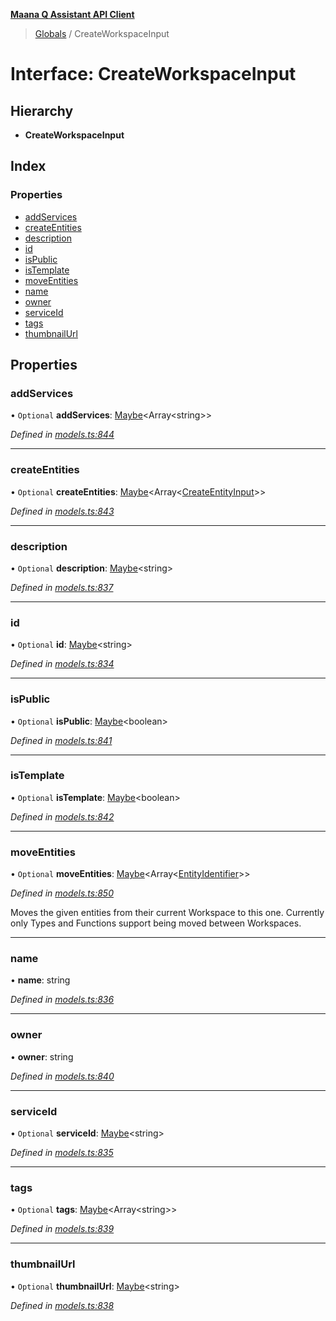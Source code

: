 **[Maana Q Assistant API Client](../README.md)**

> [Globals](../README.md) / CreateWorkspaceInput

# Interface: CreateWorkspaceInput

## Hierarchy

* **CreateWorkspaceInput**

## Index

### Properties

* [addServices](createworkspaceinput.md#addservices)
* [createEntities](createworkspaceinput.md#createentities)
* [description](createworkspaceinput.md#description)
* [id](createworkspaceinput.md#id)
* [isPublic](createworkspaceinput.md#ispublic)
* [isTemplate](createworkspaceinput.md#istemplate)
* [moveEntities](createworkspaceinput.md#moveentities)
* [name](createworkspaceinput.md#name)
* [owner](createworkspaceinput.md#owner)
* [serviceId](createworkspaceinput.md#serviceid)
* [tags](createworkspaceinput.md#tags)
* [thumbnailUrl](createworkspaceinput.md#thumbnailurl)

## Properties

### addServices

• `Optional` **addServices**: [Maybe](../README.md#maybe)\<Array\<string>>

*Defined in [models.ts:844](https://github.com/maana-io/q-assistant-client/blob/develop/src/models.ts#L844)*

___

### createEntities

• `Optional` **createEntities**: [Maybe](../README.md#maybe)\<Array\<[CreateEntityInput](createentityinput.md)>>

*Defined in [models.ts:843](https://github.com/maana-io/q-assistant-client/blob/develop/src/models.ts#L843)*

___

### description

• `Optional` **description**: [Maybe](../README.md#maybe)\<string>

*Defined in [models.ts:837](https://github.com/maana-io/q-assistant-client/blob/develop/src/models.ts#L837)*

___

### id

• `Optional` **id**: [Maybe](../README.md#maybe)\<string>

*Defined in [models.ts:834](https://github.com/maana-io/q-assistant-client/blob/develop/src/models.ts#L834)*

___

### isPublic

• `Optional` **isPublic**: [Maybe](../README.md#maybe)\<boolean>

*Defined in [models.ts:841](https://github.com/maana-io/q-assistant-client/blob/develop/src/models.ts#L841)*

___

### isTemplate

• `Optional` **isTemplate**: [Maybe](../README.md#maybe)\<boolean>

*Defined in [models.ts:842](https://github.com/maana-io/q-assistant-client/blob/develop/src/models.ts#L842)*

___

### moveEntities

• `Optional` **moveEntities**: [Maybe](../README.md#maybe)\<Array\<[EntityIdentifier](entityidentifier.md)>>

*Defined in [models.ts:850](https://github.com/maana-io/q-assistant-client/blob/develop/src/models.ts#L850)*

Moves the given entities from their current Workspace to this one.
Currently only Types and Functions support being moved between Workspaces.

___

### name

•  **name**: string

*Defined in [models.ts:836](https://github.com/maana-io/q-assistant-client/blob/develop/src/models.ts#L836)*

___

### owner

•  **owner**: string

*Defined in [models.ts:840](https://github.com/maana-io/q-assistant-client/blob/develop/src/models.ts#L840)*

___

### serviceId

• `Optional` **serviceId**: [Maybe](../README.md#maybe)\<string>

*Defined in [models.ts:835](https://github.com/maana-io/q-assistant-client/blob/develop/src/models.ts#L835)*

___

### tags

• `Optional` **tags**: [Maybe](../README.md#maybe)\<Array\<string>>

*Defined in [models.ts:839](https://github.com/maana-io/q-assistant-client/blob/develop/src/models.ts#L839)*

___

### thumbnailUrl

• `Optional` **thumbnailUrl**: [Maybe](../README.md#maybe)\<string>

*Defined in [models.ts:838](https://github.com/maana-io/q-assistant-client/blob/develop/src/models.ts#L838)*
